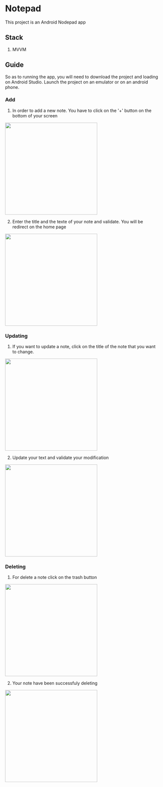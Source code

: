 # Notepad

This project is an Android Nodepad app

## Stack

1. MVVM

## Guide
So as to running the app, you will need to download the project and loading on Android Studio. Launch the project on an emulator or on an android phone.

### Add
1. In order to add a new note. You have to click on the '+' button on the bottom of your screen 
<img src="img/Home_page.jpg" width="300">

2. Enter the title and the texte of your note and validate. You will be redirect on the home page
<img src="img/New.jpg" width="300">


### Updating
1. If you want to update a note, click on the title of the note that you want to change.
<img src="img/Home_page_wth_note.jpg" width="300">

2. Update your text and validate your modification
<img src="img/Update.jpg" width="300">


### Deleting
1. For delete a note click on the trash button  
<img src="img/Home_page_wth_note.jpg" width="300">

2. Your note have been successfuly deleting 
<img src="img/Delete.jpg" width="300">
